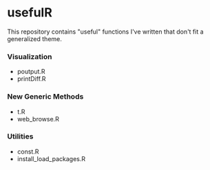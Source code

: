 # usefulR
This repository contains "useful" functions I've written that don't fit a generalized theme. 

### Visualization
- poutput.R
- printDiff.R

### New Generic Methods
- t.R
- web_browse.R

### Utilities
- const.R
- install_load_packages.R
